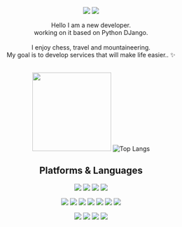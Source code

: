 <div align=center> 
  <p>
  <a href="mailto:ghj3160@gmail.com" target="_blank"><img src="https://img.shields.io/badge/ghj3160@gmail.com-EA4335?style=flat-square&logo=Gmail&logoColor=white"/></a>
<a href="https://www.linkedin.com/in/hyunjung-koo-0a950a22b/" target="_blank"><img src="https://img.shields.io/badge/hyunjungkoo|구현정-0A66C2?style=flat-square&logo=Linkedin&logoColor=white"/></a>
<p>
  
  Hello I am a new developer.<br/>
  working on it based on Python DJango.<br/><br/>
  I enjoy chess, travel and mountaineering. <br/>
  My goal is to develop services that will make life easier.. ✨ <br/><br/>
</p>

   <img height="180em" src="https://github-readme-stats.vercel.app/api?username=KooHyunJung&show_icons=true&hide_border=true&&theme=react&count_private=true&include_all_commits=true" />   ![Top Langs](https://github-readme-stats.vercel.app/api/top-langs/?username=KooHyunJung&layout=compact&hide_border=true&theme=react)
  
  
 


  
  

## Platforms & Languages
<p>
  
  <img src="https://img.shields.io/badge/java-007396?style=for-the-badge&logo=java&logoColor=white"> 
  <img src="https://img.shields.io/badge/c-00599C?style=for-the-badge&logo=c%2B%2B&logoColor=white">
  <img src="https://img.shields.io/badge/python-3776AB?style=for-the-badge&logo=python&logoColor=white"> 
  <img src="https://img.shields.io/badge/javascript-F7DF1E?style=for-the-badge&logo=javascript&logoColor=black"> 
</p>
  
<p>
  <img src="https://img.shields.io/badge/mongoDB-47A248?style=for-the-badge&logo=MongoDB&logoColor=white">
  <img src="https://img.shields.io/badge/MySQL-4479A1?style=for-the-badge&logo=MySQL&logoColor=white">
  <img src="https://img.shields.io/badge/SQLite-003B57?style=for-the-badge&logo=SQLite&logoColor=white">
  <img src="https://img.shields.io/badge/django-092E20?style=for-the-badge&logo=django&logoColor=white">
  <img src="https://img.shields.io/badge/flask-000000?style=for-the-badge&logo=flask&logoColor=white">
  <img src="https://img.shields.io/badge/jquery-0769AD?style=for-the-badge&logo=jquery&logoColor=white">
  <img src="https://img.shields.io/badge/JWT-black?style=for-the-badge&logo=JSON%20web%20tokens">
</p>

<p>
  <img src="https://img.shields.io/badge/AWS-232F3E?style=for-the-badge&logo=AmazonAWS&logoColor=white">
  <img src="https://img.shields.io/badge/DocKer-2496ED?style=for-the-badge&logo=DocKer&logoColor=white">
  <img src="https://img.shields.io/badge/github-181717?style=for-the-badge&logo=github&logoColor=white">
  <img src="https://img.shields.io/badge/git-F05032?style=for-the-badge&logo=git&logoColor=white">
</p>
  
</div>
</div>
